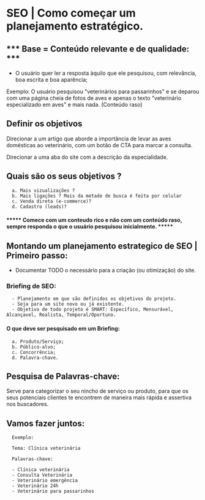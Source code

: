 # SEO | Como começar um planejamento estratégico.

## *** Base = Conteúdo relevante e de qualidade: ***

- O usuário quer ler a resposta àquilo que ele pesquisou, com relevância, boa escrita e boa aparência;

Exemplo: 
      O usuário pesquisou "veterinários para passarinhos" e se deparou com uma página cheia de fotos de aves e apenas o texto "veterinário especializado em aves" e mais nada. (Conteúdo raso)

## Definir os objetivos

Direcionar a um artigo que aborde a importância de levar as aves domésticas ao veterinário, com um botão de CTA para marcar a consulta. 

Direcionar a uma aba do site com a descrição da especialidade. 

## Quais são os seus objetivos ?

      a. Mais vizualizações ?
      b. Mais ligações ? Mais da metade de busca é feita por celular 
      c. Venda direta (e-commerce)?
      d. Cadastro (leads)?


#### ***** Comece com um conteudo rico e não com um conteúdo raso, sempre responda o que o usuário pesquisou inicialmente. *****  

## Montando um planejamento estrategico de SEO | Primeiro passo:

* Documentar TODO o necessário para a criação (ou otimização) do site.

### Briefing de SEO:
      - Planejamento em que são definidos os objetivos do projeto. 
      - Seja para um site novo ou já existente. 
      - Objetivo de todo projeto é SMART: Específico, Mensurável, Alcançavel, Realista, Temporal/Oportuno.

#### O que deve ser pesquisado em um Briefing:
      a. Produto/Serviço;
      b. Público-alvo;
      c. Concorrência;
      d. Palavra-chave.

## Pesquisa de Palavras-chave:

Serve para categorizar o seu nincho de serviço ou produto, para que os seus potenciais clientes te encontrem de maneira mais rápida e assertiva nos buscadores. 

## Vamos fazer juntos:

      Exemplo:

      Tema: Clínica veterinária

      Palavras-chave:

      - Clínica veterinária
      - Consulta Veterinária 
      - Veterinário emergência
      - Veterinário 24h
      - Veterinário para passarinhos 
      